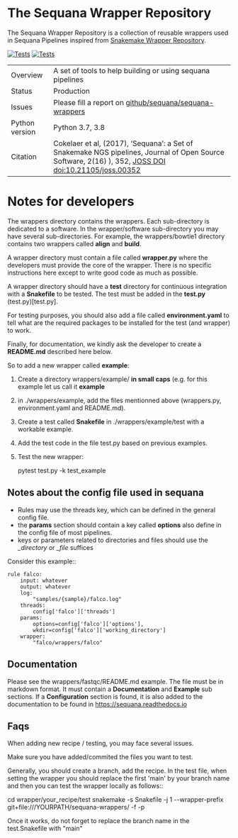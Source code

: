# The Sequana Wrapper Repository

The Sequana Wrapper Repository is a collection of reusable wrappers used in Sequana Pipelines inspired from [Snakemake Wrapper Repository](https://github.com/snakemake/snakemake-wrappers/).




[![Tests](https://github.com/sequana/sequana-wrappers/actions/workflows/main.yml/badge.svg)](https://github.com/sequana/sequana-wrappers/actions/workflows/main.yml)
[![Tests](http://joss.theoj.org/papers/10.21105/joss.00352/status.svg)](http://joss.theoj.org/papers/10.21105/joss.00352)


|||
| --- | --- |
| Overview | A set of tools to help building or using sequana pipelines |
|Status | Production |
|Issues | Please fill a report on [github/sequana/sequana-wrappers](https://github.com/sequana/sequana/issues) |
|Python version | Python 3.7, 3.8|
|Citation| Cokelaer et al, (2017), ‘Sequana’: a Set of Snakemake NGS pipelines, Journal of Open Source Software, 2(16) ), 352,  [JOSS DOI doi:10.21105/joss.00352 ](http://www.doi2bib.org/bib/10.21105%2Fjoss.00352) |


# Notes for developers

The wrappers directory contains the wrappers. Each sub-directory is dedicated to
a software. In the wrapper/software sub-directory you may have several
sub-directories. For example, the wrappers/bowtie1 directory contains two
wrappers called **align** and **build**.

A wrapper directory must contain a file called **wrapper.py** where the
developers must provide the core of the wrapper. There is no specific
instructions here except to write good code as much as possible.

A wrapper directory should have a **test** directory for continuous integration
with a **Snakefile** to be tested. The test must be added in the **test.py**
(test.py)[test.py]. 

For testing purposes, you should also add a file called **environment.yaml** 
to tell what are the required packages to be installed for the test (and wrapper) 
to work.

Finally, for documentation, we kindly ask the developer to create a **README.md** described here below. 

So to add a new wrapper called **example**:

1. Create a directory wrappers/example/ **in small caps** (e.g. for this example let us call it **example**
2. in ./wrappers/example, add the files mentionned above (wrappers.py,
   environment.yaml and README.md).
3. Create a test called **Snakefile** in ./wrappers/example/test with a workable
   example.
4. Add the test code in the file test.py based on previous examples.
4. Test the new wrapper:

   pytest test.py -k test_example

## Notes about the config file used in sequana

- Rules may use the threads key, which can be defined in the general config file.
- the **params** section should contain a key called **options** also define in the config file of most pipelines.
- keys or parameters related to directories and files should use the *_directory* or *_file* suffices

Consider this example:: 

    rule falco:
        input: whatever
        output: whatever
        log:
            "samples/{sample}/falco.log"
        threads:
            config['falco']['threads']
        params:
            options=config['falco']['options'],
            wkdir=config['falco']['working_directory']
        wrapper:
            "falco/wrappers/falco"

## Documentation

Please see the wrappers/fastqc/README.md example. The file must be in markdown
format. It must contain a **Documentation** and **Example** sub sections. If a
**Configuration** section is found, it is also added to the documentation to be
found in https://sequana.readthedocs.io



## Faqs

When adding new recipe / testing, you may face several issues. 

Make sure you have added/commited the files you want to test.

Generally, you should create a branch, add the recipe. In the test file, when setting the wrapper
you should replace the first 'main' by your branch name and then you can test the wrapper locally as
follows::

   cd wrapper/your_recipe/test
   snakemake -s Snakefile  -j 1 --wrapper-prefix git+file:///YOURPATH/sequana-wrappers/ -f -p

Once it works, do not forget to replace the branch name in the test.Snakefile with "main"





